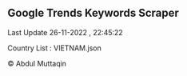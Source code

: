 

## Google Trends Keywords Scraper 
 
Last Update 26-11-2022 , 22:45:22

Country List :
VIETNAM.json



© Abdul Muttaqin 

